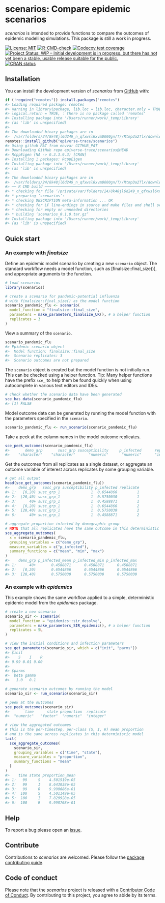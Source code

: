 
# scenarios: Compare epidemic scenarios

<!-- <img src="man/figures/logo.png" align="right" width="130"/> -->

*scenarios* is intended to provide functions to compare the outcomes of
epidemic modelling simulations. This package is still a work in
progress.

<!-- badges: start -->

[![License:
MIT](https://img.shields.io/badge/License-MIT-blue.svg)](https://opensource.org/licenses/MIT)
[![R-CMD-check](https://github.com/epiverse-trace/scenarios/actions/workflows/R-CMD-check.yaml/badge.svg)](https://github.com/epiverse-trace/scenarios/actions/workflows/R-CMD-check.yaml)
[![Codecov test
coverage](https://codecov.io/gh/epiverse-trace/scenarios/branch/main/graph/badge.svg)](https://app.codecov.io/gh/epiverse-trace/scenarios?branch=main)
[![Project Status: WIP – Initial development is in progress, but there
has not yet been a stable, usable release suitable for the
public.](https://www.repostatus.org/badges/latest/wip.svg)](https://www.repostatus.org/#wip)
[![CRAN
status](https://www.r-pkg.org/badges/version/scenarios)](https://CRAN.R-project.org/package=scenarios)
<!-- badges: end -->

## Installation

You can install the development version of *scenarios* from
[GitHub](https://github.com/) with:

``` r
if (!require("remotes")) install.packages("remotes")
#> Loading required package: remotes
#> Warning in library(package, lib.loc = lib.loc, character.only = TRUE,
#> logical.return = TRUE, : there is no package called 'remotes'
#> Installing package into '/Users/runner/work/_temp/Library'
#> (as 'lib' is unspecified)
#> 
#> The downloaded binary packages are in
#>  /var/folders/24/8k48jl6d249_n_qfxwsl6xvm0000gn/T//Rtmp3a2Tlx/downloaded_packages
remotes::install_github("epiverse-trace/scenarios")
#> Using github PAT from envvar GITHUB_PAT
#> Downloading GitHub repo epiverse-trace/scenarios@HEAD
#> RcppEigen (NA -> 0.3.3.9.3) [CRAN]
#> Installing 1 packages: RcppEigen
#> Installing package into '/Users/runner/work/_temp/Library'
#> (as 'lib' is unspecified)
#> 
#> The downloaded binary packages are in
#>  /var/folders/24/8k48jl6d249_n_qfxwsl6xvm0000gn/T//Rtmp3a2Tlx/downloaded_packages
#> ── R CMD build ─────────────────────────────────────────────────────────────────
#> * checking for file ‘/private/var/folders/24/8k48jl6d249_n_qfxwsl6xvm0000gn/T/Rtmp3a2Tlx/remotes15827a62685b/epiverse-trace-scenarios-362e6e8/DESCRIPTION’ ... OK
#> * preparing ‘scenarios’:
#> * checking DESCRIPTION meta-information ... OK
#> * checking for LF line-endings in source and make files and shell scripts
#> * checking for empty or unneeded directories
#> * building ‘scenarios_0.1.0.tar.gz’
#> Installing package into '/Users/runner/work/_temp/Library'
#> (as 'lib' is unspecified)
```

## Quick start

### An example with *finalsize*

Define an epidemic model scenario by creating a new `scenario` object.
The standard workflow needs a model function, such as
\[finalsize::final_size()\], and appropriate arguments to the function.

``` r
# load scenarios
library(scenarios)

# create a scenario for pandemic-potential influenza
# with finalsize::final_size() as the model function
scenario_pandemic_flu <- scenario(
  model_function = "finalsize::final_size",
  parameters = make_parameters_finalsize_UK(), # a helper function
  replicates = 3
)
```

View a summary of the `scenario`.

``` r
scenario_pandemic_flu
#> Epidemic scenario object
#>  Model function: finalsize::final_size
#>  Scenario replicates: 3
#>  Scenario outcomes are not prepared
```

The `scenario` object is created but the model function is not initially
run. This can be checked using a helper function. Tip: Many helper
functions have the prefix `sce_` to help them be found quickly when
using autocomplete in various text editors and IDEs.

``` r
# check whether the scenario data have been generated
sce_has_data(scenario_pandemic_flu)
#> [1] FALSE
```

Model outcome data can be generated by running the model function with
the parameters specified in the `scenario`.

``` r
scenario_pandemic_flu <- run_scenario(scenario_pandemic_flu)
```

Take a peek at the column names in the model outcome replicates.

``` r
sce_peek_outcomes(scenario_pandemic_flu)
#>       demo_grp       susc_grp susceptibility     p_infected      replicate 
#>    "character"    "character"      "numeric"      "numeric"      "integer"
```

Get the outcomes from all replicates as a single dataset, or aggregate
an outcome variable of interest across replicates by some grouping
variable.

``` r
# get all output
head(sce_get_outcomes(scenario_pandemic_flu))
#>    demo_grp   susc_grp susceptibility p_infected replicate
#> 1:   [0,20) susc_grp_1              1  0.6544866         1
#> 2:  [20,40) susc_grp_1              1  0.5750030         1
#> 3:      40+ susc_grp_1              1  0.4588871         1
#> 4:   [0,20) susc_grp_1              1  0.6544866         2
#> 5:  [20,40) susc_grp_1              1  0.5750030         2
#> 6:      40+ susc_grp_1              1  0.4588871         2

# aggregate proportion infected by demographic group
# NOTE that all replicates have the same outcome in this deterministic model
sce_aggregate_outcomes(
  x = scenario_pandemic_flu,
  grouping_variables = c("demo_grp"),
  measure_variables = c("p_infected"),
  summary_functions = c("mean", "min", "max")
)
#>    demo_grp p_infected_mean p_infected_min p_infected_max
#> 1:      40+       0.4588871      0.4588871      0.4588871
#> 2:   [0,20)       0.6544866      0.6544866      0.6544866
#> 3:  [20,40)       0.5750030      0.5750030      0.5750030
```

### An example with *epidemics*

This example shows the same workflow applied to a simple, deterministic
epidemic model from the *epidemics* package.

``` r
# create a new scenario
scenario_sir <- scenario(
  model_function = "epidemics::sir_desolve",
  parameters = make_parameters_SIR_epidemic(), # a helper function
  replicates = 5L
)

# view the initial conditions and infection parameters
sce_get_parameters(scenario_sir, which = c("init", "parms"))
#> $init
#>    S    I    R 
#> 0.99 0.01 0.00 
#> 
#> $parms
#>  beta gamma 
#>   1.0   0.1

# generate scenario outcomes by running the model
scenario_sir <- run_scenario(scenario_sir)

# peek at the outcomes
sce_peek_outcomes(scenario_sir)
#>       time      state proportion  replicate 
#>  "numeric"   "factor"  "numeric"  "integer"

# view the aggregated outcomes
# this is the per-timestep, per-class (S, I, R) mean proportion
# and is the same across replicates in this deterministic model
tail(
  sce_aggregate_outcomes(
    scenario_sir,
    grouping_variables = c("time", "state"),
    measure_variables = "proportion",
    summary_functions = "mean"
  )
)
#>    time state proportion_mean
#> 1:   99     S    4.501519e-05
#> 2:   99     I    8.643038e-05
#> 3:   99     R    9.998686e-01
#> 4:  100     S    4.501149e-05
#> 5:  100     I    7.820928e-05
#> 6:  100     R    9.998768e-01
```

## Help

To report a bug please open an
[issue](https://github.com/epiverse-trace/scenarios/issues/new/choose).

## Contribute

Contributions to *scenarios* are welcomed. Please follow the [package
contributing
guide](https://github.com/epiverse-trace/scenarios/blob/main/.github/CONTRIBUTING.md).

## Code of conduct

Please note that the *scenarios* project is released with a [Contributor
Code of
Conduct](https://github.com/epiverse-trace/.github/blob/main/CODE_OF_CONDUCT.md).
By contributing to this project, you agree to abide by its terms.
